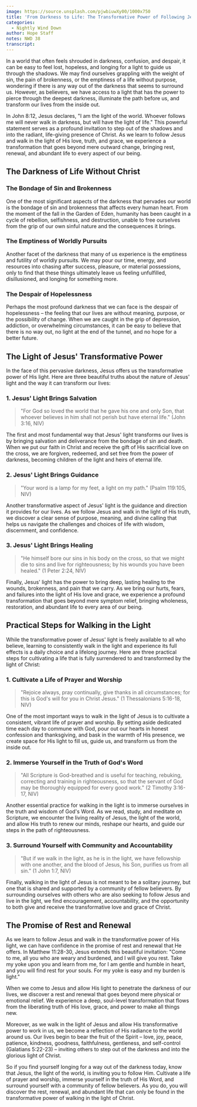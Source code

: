 ```yaml
---
image: https://source.unsplash.com/pjwbiuwXy00/1000x750
title: 'From Darkness to Life: The Transformative Power of Following Jesus'
categories:
  - Nightly Wind Down
author: Hope Staff
notes: NWD 38
transcript:
---
```

In a world that often feels shrouded in darkness, confusion, and despair, it can be easy to feel lost, hopeless, and longing for a light to guide us through the shadows. We may find ourselves grappling with the weight of sin, the pain of brokenness, or the emptiness of a life without purpose, wondering if there is any way out of the darkness that seems to surround us. However, as believers, we have access to a light that has the power to pierce through the deepest darkness, illuminate the path before us, and transform our lives from the inside out.

In John 8:12, Jesus declares, "I am the light of the world. Whoever follows me will never walk in darkness, but will have the light of life." This powerful statement serves as a profound invitation to step out of the shadows and into the radiant, life-giving presence of Christ. As we learn to follow Jesus and walk in the light of His love, truth, and grace, we experience a transformation that goes beyond mere outward change, bringing rest, renewal, and abundant life to every aspect of our being.

## The Darkness of Life Without Christ

### The Bondage of Sin and Brokenness

One of the most significant aspects of the darkness that pervades our world is the bondage of sin and brokenness that affects every human heart. From the moment of the fall in the Garden of Eden, humanity has been caught in a cycle of rebellion, selfishness, and destruction, unable to free ourselves from the grip of our own sinful nature and the consequences it brings.

### The Emptiness of Worldly Pursuits

Another facet of the darkness that many of us experience is the emptiness and futility of worldly pursuits. We may pour our time, energy, and resources into chasing after success, pleasure, or material possessions, only to find that these things ultimately leave us feeling unfulfilled, disillusioned, and longing for something more.

### The Despair of Hopelessness

Perhaps the most profound darkness that we can face is the despair of hopelessness – the feeling that our lives are without meaning, purpose, or the possibility of change. When we are caught in the grip of depression, addiction, or overwhelming circumstances, it can be easy to believe that there is no way out, no light at the end of the tunnel, and no hope for a better future.

## The Light of Jesus' Transformative Power

In the face of this pervasive darkness, Jesus offers us the transformative power of His light. Here are three beautiful truths about the nature of Jesus' light and the way it can transform our lives:

### 1\. Jesus' Light Brings Salvation

> "For God so loved the world that he gave his one and only Son, that whoever believes in him shall not perish but have eternal life." (John 3:16, NIV)

The first and most fundamental way that Jesus' light transforms our lives is by bringing salvation and deliverance from the bondage of sin and death. When we put our faith in Christ and receive the gift of His sacrificial love on the cross, we are forgiven, redeemed, and set free from the power of darkness, becoming children of the light and heirs of eternal life.

### 2\. Jesus' Light Brings Guidance

> "Your word is a lamp for my feet, a light on my path." (Psalm 119:105, NIV)

Another transformative aspect of Jesus' light is the guidance and direction it provides for our lives. As we follow Jesus and walk in the light of His truth, we discover a clear sense of purpose, meaning, and divine calling that helps us navigate the challenges and choices of life with wisdom, discernment, and confidence.

### 3\. Jesus' Light Brings Healing

> "He himself bore our sins in his body on the cross, so that we might die to sins and live for righteousness; by his wounds you have been healed." (1 Peter 2:24, NIV)

Finally, Jesus' light has the power to bring deep, lasting healing to the wounds, brokenness, and pain that we carry. As we bring our hurts, fears, and failures into the light of His love and grace, we experience a profound transformation that goes beyond mere symptom relief, bringing wholeness, restoration, and abundant life to every area of our being.

## Practical Steps for Walking in the Light

While the transformative power of Jesus' light is freely available to all who believe, learning to consistently walk in the light and experience its full effects is a daily choice and a lifelong journey. Here are three practical steps for cultivating a life that is fully surrendered to and transformed by the light of Christ:

### 1\. Cultivate a Life of Prayer and Worship

> "Rejoice always, pray continually, give thanks in all circumstances; for this is God's will for you in Christ Jesus." (1 Thessalonians 5:16-18, NIV)

One of the most important ways to walk in the light of Jesus is to cultivate a consistent, vibrant life of prayer and worship. By setting aside dedicated time each day to commune with God, pour out our hearts in honest confession and thanksgiving, and bask in the warmth of His presence, we create space for His light to fill us, guide us, and transform us from the inside out.

### 2\. Immerse Yourself in the Truth of God's Word

> "All Scripture is God-breathed and is useful for teaching, rebuking, correcting and training in righteousness, so that the servant of God may be thoroughly equipped for every good work." (2 Timothy 3:16-17, NIV)

Another essential practice for walking in the light is to immerse ourselves in the truth and wisdom of God's Word. As we read, study, and meditate on Scripture, we encounter the living reality of Jesus, the light of the world, and allow His truth to renew our minds, reshape our hearts, and guide our steps in the path of righteousness.

### 3\. Surround Yourself with Community and Accountability

> "But if we walk in the light, as he is in the light, we have fellowship with one another, and the blood of Jesus, his Son, purifies us from all sin." (1 John 1:7, NIV)

Finally, walking in the light of Jesus is not meant to be a solitary journey, but one that is shared and supported by a community of fellow believers. By surrounding ourselves with others who are also seeking to follow Jesus and live in the light, we find encouragement, accountability, and the opportunity to both give and receive the transformative love and grace of Christ.

## The Promise of Rest and Renewal

As we learn to follow Jesus and walk in the transformative power of His light, we can have confidence in the promise of rest and renewal that He offers. In Matthew 11:28-30, Jesus extends this beautiful invitation: "Come to me, all you who are weary and burdened, and I will give you rest. Take my yoke upon you and learn from me, for I am gentle and humble in heart, and you will find rest for your souls. For my yoke is easy and my burden is light."

When we come to Jesus and allow His light to penetrate the darkness of our lives, we discover a rest and renewal that goes beyond mere physical or emotional relief. We experience a deep, soul-level transformation that flows from the liberating truth of His love, grace, and power to make all things new.

Moreover, as we walk in the light of Jesus and allow His transformative power to work in us, we become a reflection of His radiance to the world around us. Our lives begin to bear the fruit of the Spirit – love, joy, peace, patience, kindness, goodness, faithfulness, gentleness, and self-control (Galatians 5:22-23) – inviting others to step out of the darkness and into the glorious light of Christ.

So if you find yourself longing for a way out of the darkness today, know that Jesus, the light of the world, is inviting you to follow Him. Cultivate a life of prayer and worship, immerse yourself in the truth of His Word, and surround yourself with a community of fellow believers. As you do, you will discover the rest, renewal, and abundant life that can only be found in the transformative power of walking in the light of Christ.